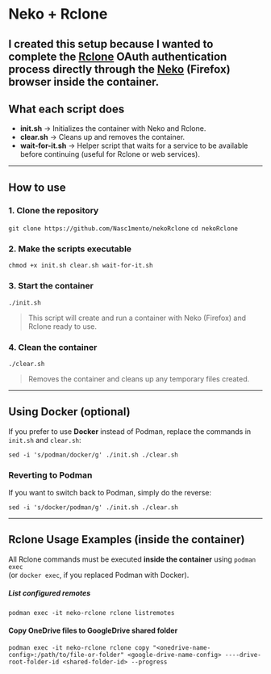 # Neko + Rclone

I created this setup because I wanted to complete the [**Rclone**](https://rclone.org/) OAuth authentication process directly through the [**Neko**](https://neko.m1k1o.net/) (Firefox) browser inside the container.
---

## What each script does

- **init.sh** → Initializes the container with Neko and Rclone.  
- **clear.sh** → Cleans up and removes the container.  
- **wait-for-it.sh** → Helper script that waits for a service to be available before continuing (useful for Rclone or web services).

---

## How to use

### 1. Clone the repository
`git clone https://github.com/Nasc1mento/nekoRclone`
`cd nekoRclone`

### 2. Make the scripts executable
`chmod +x init.sh clear.sh wait-for-it.sh`

### 3. Start the container
`./init.sh`
> This script will create and run a container with Neko (Firefox) and Rclone ready to use.

### 4. Clean the container
`./clear.sh`
> Removes the container and cleans up any temporary files created.

---

## Using Docker (optional)

If you prefer to use **Docker** instead of Podman, replace the commands in `init.sh` and `clear.sh`:

`sed -i 's/podman/docker/g' ./init.sh ./clear.sh`

### Reverting to Podman
If you want to switch back to Podman, simply do the reverse:

`sed -i 's/docker/podman/g' ./init.sh ./clear.sh`

---

## Rclone Usage Examples (inside the container)

All Rclone commands must be executed **inside the container** using `podman exec`  
(or `docker exec`, if you replaced Podman with Docker).

##### List configured remotes

`podman exec -it neko-rclone rclone listremotes`

#### Copy OneDrive files to GoogleDrive shared folder
`podman exec -it neko-rclone rclone copy "<onedrive-name-config>:/path/to/file-or-folder" <google-drive-name-config> ----drive-root-folder-id <shared-folder-id> --progress`



